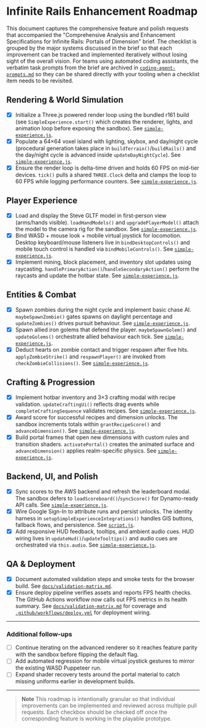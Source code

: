 # Infinite Rails Enhancement Roadmap

This document captures the comprehensive feature and polish requests that
accompanied the "Comprehensive Analysis and Enhancement Specifications for
Infinite Rails: Portals of Dimension" brief. The checklist is grouped by the
major systems discussed in the brief so that each improvement can be tracked and
implemented iteratively without losing sight of the overall vision. For teams
using automated coding assistants, the verbatim task prompts from the brief are
archived in [`coding-agent-prompts.md`](./coding-agent-prompts.md) so they can be
shared directly with your tooling when a checklist item needs to be revisited.

## Rendering & World Simulation

- [x] Initialize a Three.js powered render loop using the bundled r161 build
      (see `SimpleExperience.start()` which creates the renderer, lights, and
      animation loop before exposing the sandbox). See
      [`simple-experience.js`](../simple-experience.js).
- [x] Populate a 64×64 voxel island with lighting, skybox, and day/night cycle
      (procedural generation takes place in `buildTerrain()`/`buildRails()` and
      the day/night cycle is advanced inside `updateDayNightCycle`). See
      [`simple-experience.js`](../simple-experience.js).
- [x] Ensure the render loop is delta-time driven and holds 60 FPS on mid-tier
      devices. `tick()` pulls a shared `THREE.Clock` delta and clamps the loop
      to 60 FPS while logging performance counters. See
      [`simple-experience.js`](../simple-experience.js).

## Player Experience

- [x] Load and display the Steve GLTF model in first-person view (arms/hands
      visible). `loadHandModels()` and `upgradePlayerModel()` attach the model
      to the camera rig for the sandbox. See
      [`simple-experience.js`](../simple-experience.js).
- [x] Bind WASD + mouse look + mobile virtual joystick for locomotion. Desktop
      keyboard/mouse listeners live in `bindDesktopControls()` and mobile touch
      control is handled via `bindMobileControls()`. See
      [`simple-experience.js`](../simple-experience.js).
- [x] Implement mining, block placement, and inventory slot updates using
      raycasting. `handlePrimaryAction()`/`handleSecondaryAction()` perform the
      raycasts and update the hotbar state. See
      [`simple-experience.js`](../simple-experience.js).

## Entities & Combat

- [x] Spawn zombies during the night cycle and implement basic chase AI.
      `maybeSpawnZombie()` gates spawns on daylight percentage and
      `updateZombies()` drives pursuit behaviour. See
      [`simple-experience.js`](../simple-experience.js).
- [x] Spawn allied iron golems that defend the player. `maybeSpawnGolem()` and
      `updateGolems()` orchestrate allied behaviour each tick. See
      [`simple-experience.js`](../simple-experience.js).
- [x] Deduct hearts on zombie contact and trigger respawn after five hits.
      `applyZombieStrike()` and `respawnPlayer()` are invoked from
      `checkZombieCollisions()`. See [`simple-experience.js`](../simple-experience.js).

## Crafting & Progression

- [x] Implement hotbar inventory and 3×3 crafting modal with recipe validation.
      `updateCraftingUi()` reflects drag events while `completeCraftingSequence`
      validates recipes. See [`simple-experience.js`](../simple-experience.js).
- [x] Award score for successful recipes and dimension unlocks. The sandbox
      increments totals within `grantRecipeScore()` and `advanceDimension()`. See
      [`simple-experience.js`](../simple-experience.js).
- [x] Build portal frames that open new dimensions with custom rules and
      transition shaders. `activatePortal()` creates the animated surface and
      `advanceDimension()` applies realm-specific physics. See
      [`simple-experience.js`](../simple-experience.js).

## Backend, UI, and Polish

- [x] Sync scores to the AWS backend and refresh the leaderboard modal. The
      sandbox defers to `loadScoreboard()`/`syncScore()` for Dynamo-ready API
      calls. See [`simple-experience.js`](../simple-experience.js).
- [x] Wire Google Sign-In to attribute runs and persist unlocks. The identity
      harness in `setupSimpleExperienceIntegrations()` handles GIS buttons,
      fallback flows, and persistence. See [`script.js`](../script.js).
- [x] Add responsive HUD feedback, tooltips, and ambient audio cues. HUD wiring
      lives in `updateHud()`/`updateTooltips()` and audio cues are orchestrated
      via `this.audio`. See [`simple-experience.js`](../simple-experience.js).

## QA & Deployment

- [x] Document automated validation steps and smoke tests for the browser
      build. See [`docs/validation-matrix.md`](./validation-matrix.md).
- [x] Ensure deploy pipeline verifies assets and reports FPS health checks. The
      GitHub Actions workflow now calls out FPS metrics in its health summary.
      See [`docs/validation-matrix.md`](./validation-matrix.md) for coverage and
      [`.github/workflows/deploy.yml`](../.github/workflows/deploy.yml) for
      deployment wiring.

---

### Additional follow-ups

- [ ] Continue iterating on the advanced renderer so it reaches feature parity
      with the sandbox before flipping the default flag.
- [ ] Add automated regression for mobile virtual joystick gestures to mirror
      the existing WASD Puppeteer run.
- [ ] Expand shader recovery tests around the portal material to catch missing
      uniforms earlier in development builds.

---

> **Note**
> This roadmap is intentionally granular so that individual improvements can be
> implemented and reviewed across multiple pull requests. Each checkbox should
> be checked off once the corresponding feature is working in the playable
> prototype.
